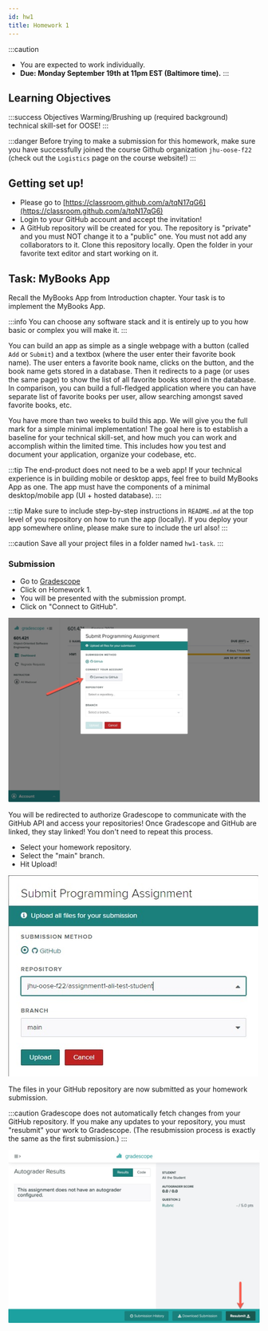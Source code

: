 ```yaml
---
id: hw1
title: Homework 1
---
```


:::caution 
* You are expected to work individually.
* **Due: Monday September 19th at 11pm EST (Baltimore time).**
:::

## Learning Objectives

:::success Objectives
Warming/Brushing up (required background) technical skill-set for OOSE!
:::

:::danger
Before trying to make a submission for this homework, make sure you have successfully joined the course Github organization `jhu-oose-f22` (check out the `Logistics` page on the course website!)
:::

## Getting set up!
* Please go to [https://classroom.github.com/a/tqN17qG6](https://classroom.github.com/a/tqN17qG6)
* Login to your GitHub account and accept the invitation!
* A GitHub repository will be created for you. The repository is "private" and you must NOT change it to a "public" one. You must not add any collaborators to it. Clone this repository locally. Open the folder in your favorite text editor and start working on it.


## Task: MyBooks App

Recall the MyBooks App from Introduction chapter. Your task is to implement the MyBooks App.

:::info
You can choose any software stack and it is entirely up to you how basic or complex you will make it.
:::

You can build an app as simple as a single webpage with a button (called `Add` or `Submit`) and a textbox (where the user enter their favorite book name). The user enters a favorite book name, clicks on the button, and the book name gets stored in a database. Then it redirects to a page (or uses the same page) to show the list of all favorite books stored in the database. In comparison, you can build a full-fledged application where you can have separate list of favorite books per user, allow searching amongst saved favorite books, etc.


You have more than two weeks to build this app. We will give you the full mark for a simple minimal implementation! The goal here is to establish a baseline for your technical skill-set, and how much you can work and accomplish within the limited time. This includes how you test and document your application, organize your codebase, etc.

:::tip
The end-product does not need to be a web app! If your technical experience is in building mobile or desktop apps, feel free to build MyBooks App as one. The app must have the components of a minimal desktop/mobile app (UI + hosted database).
:::

:::tip
Make sure to include step-by-step instructions in `README.md` at the top level of you repository on how to run the app (locally). If you deploy your app somewhere online, please make sure to include the url also!
:::

:::caution 
Save all your project files in a folder named `hw1-task`.
:::



### Submission
* Go to [Gradescope](https://www.gradescope.com/courses/420577)
* Click on Homework 1.
* You will be presented with the submission prompt.
* Click on "Connect to GitHub".

![](../../static/img/hw/hw1_1.jpg)

You will be redirected to authorize Gradescope to communicate with the GitHub API and access your repositories! Once Gradescope and GitHub are linked, they stay linked! You don't need to repeat this process.

* Select your homework repository.
* Select the "main" branch.
* Hit Upload!

![](../../static/img/hw/hw1_2.jpg)

The files in your GitHub repository are now submitted as your homework submission.

:::caution
Gradescope does not automatically fetch changes from your GitHub repository. If you make any updates to your repository, you must "resubmit" your work to Gradescope. (The resubmission process is exactly the same as the first submission.)
:::

![](../../static/img/hw/hw1_3.jpg)